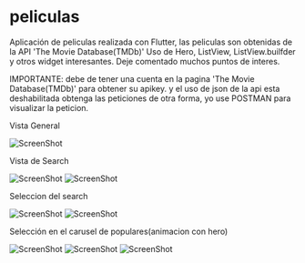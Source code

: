 # peliculas
Aplicación de peliculas realizada con Flutter, las peliculas son obtenidas de la API 'The Movie Database(TMDb)'
Uso de Hero, ListView, ListView.builfder y otros widget interesantes.
Deje comentado muchos puntos de interes.

IMPORTANTE: debe de tener una cuenta en la pagina 'The Movie Database(TMDb)' para obtener su apikey. y el uso de json de la api esta deshabilitada obtenga las peticiones de otra forma, yo use POSTMAN para visualizar la peticion.

Vista General

![ScreenShot](https://raw.github.com/Gamas-G/Flutter_PeliculasApp/master/Screens/Screen1.png)

Vista de Search

![ScreenShot](https://raw.github.com/Gamas-G/Flutter_PeliculasApp/master/Screens/Screen2.png)
![ScreenShot](https://raw.github.com/Gamas-G/Flutter_PeliculasApp/master/Screens/Screen3.png)

Seleccion del search

![ScreenShot](https://raw.github.com/Gamas-G/Flutter_PeliculasApp/master/Screens/Screen4.png)
![ScreenShot](https://raw.github.com/Gamas-G/Flutter_PeliculasApp/master/Screens/Screen5.png)

Selección en el carusel de populares(animacion con hero)

![ScreenShot](https://raw.github.com/Gamas-G/Flutter_PeliculasApp/master/Screens/Screen6.png)
![ScreenShot](https://raw.github.com/Gamas-G/Flutter_PeliculasApp/master/Screens/Screen7.png)
![ScreenShot](https://raw.github.com/Gamas-G/Flutter_PeliculasApp/master/Screens/Screen8.png)
